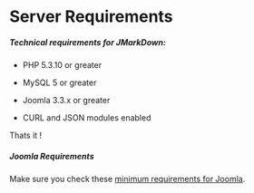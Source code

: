 # Server Requirements

##### Technical requirements for JMarkDown:
   + PHP 5.3.10 or greater

   + MySQL 5 or greater

   + Joomla 3.3.x or greater

   + CURL and JSON modules enabled

Thats it !
##### Joomla Requirements

Make sure you check these [minimum requirements for Joomla](https://docs.joomla.org/Technical_requirements).
